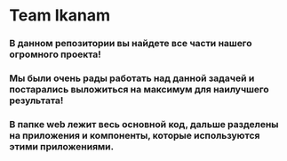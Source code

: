 # Team Ikanam

### В данном репозитории вы найдете все части нашего огромного проекта!

### Мы были очень рады работать над данной задачей и постарались выложиться на максимум для наилучшего результата! 

### В папке web лежит весь основной код, дальше разделены на приложения и компоненты, которые используются этими приложениями.